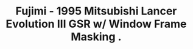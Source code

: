 ---
layout: product
title: "Fujimi - 1995 Mitsubishi Lancer Evolution III GSR w/ Window Frame Masking ."
price: "TBA" 
desc: "N/A"
img_path: "/assets/img/FU039176.webp"
brand: "N/A"
available: false
special_offer: false
new: false
soon: false
cat: "010000"
subcat: "013100"
subsubcat: "0N/A"
sifra: "FU039176"
popular: false
---